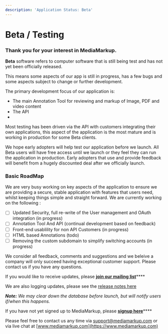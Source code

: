 ```yaml
---
description: 'Application Status: Beta'
---
```


# Beta / Testing

### Thank you for your interest in MediaMarkup.

**Beta** software refers to computer software that is still being test and has not yet been officially released.

This means some aspects of our app is still in progress, has a few bugs and some aspects subject to change or further development.

The primary development focus of our application is:

* The main Annotation Tool for reviewing and markup of Image, PDF and video content
* The API
* 
Most testing has been driven via the API with customers integrating their own applications, this aspect of the application is the most mature and is working in production for some Beta clients.

We hope early adopters will help test our application before we launch. All Beta users will have free access until we launch or they feel they can run the application in production. Early adopters that use and provide feedback will benefit from a hugely discounted deal after we officially launch.

### Basic RoadMap

We are very busy working on key aspects of the application to ensure we are providing a secure, stable application with features that users need, whilst keeping things simple and straight forward. We are currently working on the following :

* [ ] Updated Security, full re-write of the User management and OAuth integration \(in progress\)
* [ ] Annotation Tool And API \(continual development based on feedback\)
* [ ] Front-end usablility for non API Customers \(in progress\)
* [ ] HTML based Annotations \(todo\)
* [ ] Removing the custom subdomain to simplify switching accounts \(in progress\)

We consider all feedback, comments and suggestions and we beleive a company will only succeed having  exceptional customer support. Please contact us if you have any questions.  
  
If you would like to receive updates, please [**join our mailing list**](https://mediamarkup.us6.list-manage.com/subscribe/post?u=f19f84533b3456e354762477d&amp;id=6dcee31909)\*\*\*\*

We are also logging updates, please see the [release notes here](../faqs/release-notes.md)

_**Note:**_ _We may clear down the database before launch, but will notify users if/when this happens._

If you have not yet signed up to MediaMarkup, please [**signup here**](https://www.mediamarkup.com?ref=doc_beta)\*\*\*\*

Please feel free to contact us any time via [support@mediamarkup.com](mailto:support@mediamarkup.com) or via live chat at [www.mediamarkup.com](https://www.mediamarkup.com)


